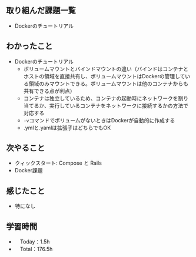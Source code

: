 ## 取り組んだ課題一覧
- Dockerのチュートリアル

## わかったこと
- Dockerのチュートリアル
  - ボリュームマウントとバインドマウントの違い（バインドはコンテナとホストの領域を直接共有し、ボリュームマウントはDockerの管理している領域のみマウントできる。ボリュームマウントは他のコンテナからも共有できる点が利点）
  - コンテナは独立しているため、コンテナの起動時にネットワークを割り当てるか、実行しているコンテナをネットワークに接続するかの方法で対応する
  - `-v`コマンドでボリュームがないときはDockerが自動的に作成する
  -  .ymlと.yamlは拡張子はどちらでもOK

## 次やること
- クィックスタート: Compose と Rails
- Docker課題

## 感じたこと
- 特になし

## 学習時間
- 　Today：1.5h
- 　Total：176.5h